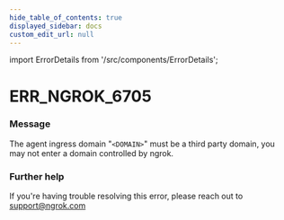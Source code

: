 ```yaml
---
hide_table_of_contents: true
displayed_sidebar: docs
custom_edit_url: null
---
```


import ErrorDetails from '/src/components/ErrorDetails';

# ERR_NGROK_6705

### Message
The agent ingress domain "`<DOMAIN>`" must be a third party domain, you may not enter a domain controlled by ngrok.

### Further help
If you're having trouble resolving this error, please reach out to [support@ngrok.com](mailto:support@ngrok.com?subject=Help%20with%20ERR_NGROK_6705)

<ErrorDetails error='err_ngrok_6705' />
